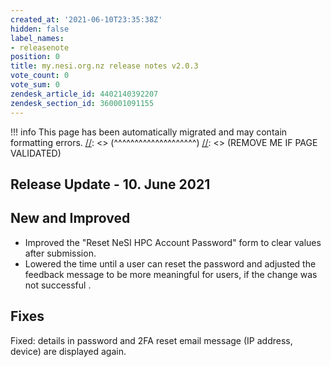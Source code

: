```yaml
---
created_at: '2021-06-10T23:35:38Z'
hidden: false
label_names:
- releasenote
position: 0
title: my.nesi.org.nz release notes v2.0.3
vote_count: 0
vote_sum: 0
zendesk_article_id: 4402140392207
zendesk_section_id: 360001091155
---
```




[//]: <> (REMOVE ME IF PAGE VALIDATED)
[//]: <> (vvvvvvvvvvvvvvvvvvvv)
!!! info
    This page has been automatically migrated and may contain formatting errors.
[//]: <> (^^^^^^^^^^^^^^^^^^^^)
[//]: <> (REMOVE ME IF PAGE VALIDATED)

<h2 id="ReleaseNotes-ReleaseUpdate-11.July2019">Release Update - 10. June 2021</h2>
<h2 id="ReleaseNotes-NewandImproved">New and Improved</h2>
<ul>
<li>Improved the "Reset NeSI HPC Account Password" form to clear values after submission.</li>
<li>
<span>Lowered the time until a user can reset the password and adjusted the feedback message to be more meaningful for users, if the change was not </span>successful .</li>
</ul>
<h2 id="ReleaseNotes-Fixes"><span>Fixes</span></h2>
<p><span>Fixed: </span>details in password and 2FA reset email message (IP address, device) are displayed again.</p>
<p> </p>